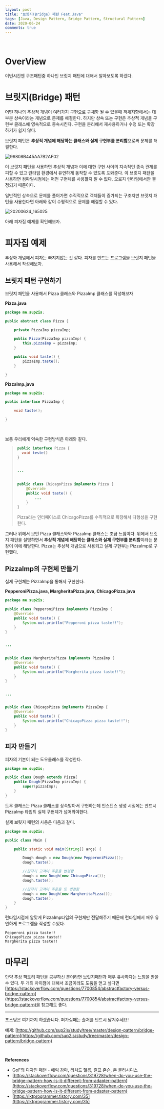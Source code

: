 ```yaml
---
layout: post
title: "브릿지(Bridge) 패턴 Feat.Java"
tags: [Java, Design Pattern, Bridge Pattern, Structural Pattern]
date: 2020-06-24
comments: true
---
```




<br>

# OverView

이번시간엔 구조패턴중 하나인 브릿지 패턴에 대해서 알아보도록 하겠다.

# 브릿지(Bridge) 패턴

어떤 하나의 추상적 개념이 여러가지 구현으로 구체화 될 수 있을때 객체지향에서는 대부분 상속이라는 개념으로 문제를 해결한다. 하지만 상속 또는 구현은 추상적 개념을 구현부 클래스에 영속적으로 종속시킨다. 구현을 분리해서 재사용하거나 수정 또는 확장 하기가 쉽지 않다.

브릿지 패턴은 **추상적 개념에 해당하는 클래스와 실제 구현부를 분리함**으로써 문제를 해결한다.

![99808B445AA7B2AF02](https://user-images.githubusercontent.com/30790184/85514756-555f8000-b637-11ea-80f4-159819cae358.png)

이 브릿지 패턴을 사용하면 추상적 개념과 이에 대한 구현 사이의 지속적인 종속 관계를 피할 수 있고 런타임 환경에서 유연하게 동작할 수 있도록 도와준다. 이 브릿지 패턴을 사용하면 컴파일시점에는 어떤 구현체를 사용할지 알 수 없다. 오로지 런타임에서만 결정되기 때문이다.

일반적인 상속으로 문제를 풀어가면 수직적으로 객체들이 증가되는 구조지만 브릿지 패턴을 사용한다면 아래와 같이 수평적으로 문제를 해결할 수 있다.

![20200624_165025](https://user-images.githubusercontent.com/30790184/85518311-116e7a00-b63b-11ea-85e6-ecac237c9bf7.png)



아래 피자집 예제를 확인해보자.

# 피자집 예제

추상화 개념에서 피자는 빠지지않는 것 같다. 피자를 만드는 프로그램을 브릿지 패턴을 사용해서 작성해보자.



## 브릿지 패턴 구현하기

브릿지 패턴을 사용해서 Pizza 클래스와 PizzaImp 클래스를 작성해보자

**Pizza.java**

```java
package me.sup2is;

public abstract class Pizza {

    private PizzaImp pizzaImp;

    public Pizza(PizzaImp pizzaImp) {
        this.pizzaImp = pizzaImp;
    }

    public void taste() {
        pizzaImp.taste();
    }

}

```

**PizzaImp.java**

```java
package me.sup2is;

public interface PizzaImp {

    void taste();

}

```

<br>

보통 우리에게 익숙한 구현방식은 아래와 같다.

> ```java
> public interface Pizza {
> 	void teste()
> }
> 
> 
> ...
>     
>     
> public class ChicagoPizza implements Pizza {
>     @Override
>     public void taste() {
>         ...
>     }
> }
> ```
>
> Pizza라는 인터페이스로 ChicagoPizza를 수직적으로 확장해서 다형성을 구현한다.

그러나 위에서 보인 Pizza 클래스와와 PizzaImp 클래스는 조금 느낌이다. 위에서 브릿지 패턴을 설명하면서 **추상적 개념에 해당하는 클래스와 실제 구현부를 분리함**이라는 문장이 이에 해당한다. Pizza는 추상적 개념으로 사용되고 실제 구현부는 PizzaImp로 구현했다.

## PizzaImp의 구현체 만들기

실제 구현체는 PizzaImp을 통해서 구현한다.

**PepperoniPizza.java, MargheritaPizza.java, ChicagoPizza.java**

```java
package me.sup2is;

public class PepperoniPizza implements PizzaImp {
    @Override
    public void taste() {
        System.out.println("Pepperoni pizza taste!!");
    }
}


...


public class MargheritaPizza implements PizzaImp {
    @Override
    public void taste() {
        System.out.println("Margherita pizza taste!!");
    }
}


...


public class ChicagoPizza implements PizzaImp {
    @Override
    public void taste() {
        System.out.println("ChicagoPizza pizza taste!!");
    }
}

```



## 피자 만들기

피자의 기본이 되는 도우클래스를 작성한다.

```java
package me.sup2is;

public class Dough extends Pizza{
    public Dough(PizzaImp pizzaImp) {
        super(pizzaImp);
    }
}

```

도우 클래스는 Pizza 클래스를 상속받아서 구현하는데 인스턴스 생성 시점에는 반드시 PizzaImp 타입의 실제 구현체가 넘어와야한다.

실제 브릿지 패턴의 사용은 다음과 같다.

```java
package me.sup2is;

public class Main {

    public static void main(String[] args) {

        Dough dough = new Dough(new PepperoniPizza());
        dough.taste();

        //갑자기 고객이 주문을 변경함
        dough = new Dough(new ChicagoPizza());
        dough.taste();

        //갑자기 고객이 주문을 또 변경함
        dough = new Dough(new MargheritaPizza());
        dough.taste();
    }
}

```

런타임시점에 알맞게 PizzaImp타입의 구현체만 전달해주기 때문에 런타임에서 매우 유연하게 프로그램을 작성할 수있다.

```
Pepperoni pizza taste!!
ChicagoPizza pizza taste!!
Margherita pizza taste!!
```



# 마무리

만약 추상 팩토리 패턴을 공부하신 분이라면 브릿지패턴과 매우 유사하다는 느낌을 받을 수 있다. 두 개의 차이점에 대해서 조금이라도 도움을 얻고 싶다면 [https://stackoverflow.com/questions/7700854/abstractfactory-versus-bridge-pattern](https://stackoverflow.com/questions/7700854/abstractfactory-versus-bridge-pattern)을 참고해도 좋다.



<hr>
포스팅은 여기까지 하겠습니다. 퍼가실때는 출처를 반드시 남겨주세요!

예제: [https://github.com/sup2is/study/tree/master/design-pattern/bridge-pattern](https://github.com/sup2is/study/tree/master/design-pattern/bridge-pattern)

<br>

**References**

- GoF의 디자인 패턴 - 에릭 감마, 리처드 헬름, 랄프 존슨, 존 블리시디스
- [https://stackoverflow.com/questions/319728/when-do-you-use-the-bridge-pattern-how-is-it-different-from-adapter-pattern](https://stackoverflow.com/questions/319728/when-do-you-use-the-bridge-pattern-how-is-it-different-from-adapter-pattern)
- [https://lktprogrammer.tistory.com/35](https://lktprogrammer.tistory.com/35)